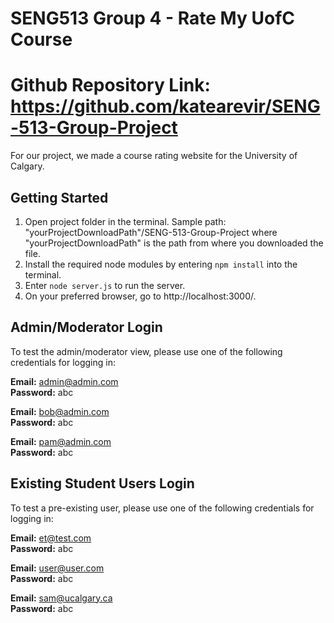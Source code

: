 # SENG513 Group 4 - Rate My UofC Course

# Github Repository Link: https://github.com/katearevir/SENG-513-Group-Project

For our project, we made a course rating website for the University of Calgary.

## Getting Started

1. Open project folder in the terminal. 
   Sample path: "yourProjectDownloadPath"/SENG-513-Group-Project where "yourProjectDownloadPath" is the path from where you downloaded the file.
2. Install the required node modules by entering `npm install` into the terminal.
3. Enter `node server.js` to run the server.
4. On your preferred browser, go to http://localhost:3000/.

## Admin/Moderator Login

To test the admin/moderator view, please use one of the following credentials for logging in:

**Email:** admin@admin.com  <br/>
**Password:** abc 

**Email:** bob@admin.com  <br/>
**Password:** abc 

**Email:** pam@admin.com  <br/>
**Password:** abc 

## Existing Student Users Login

To test a pre-existing user, please use one of the following credentials for logging in:

**Email:** et@test.com <br/>
**Password:** abc

**Email:** user@user.com <br/>
**Password:** abc <br/>

**Email:** sam@ucalgary.ca <br/>
**Password:** abc


